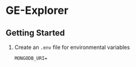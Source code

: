# GE-Explorer

## Getting Started

1. Create an `.env` file for environmental variables

   ```
   MONGODB_URI=
   ```
